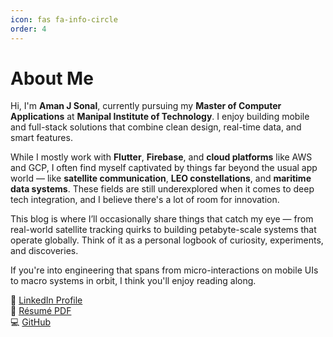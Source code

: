 ```yaml
---
icon: fas fa-info-circle
order: 4
---
```


# About Me

Hi, I'm **Aman J Sonal**, currently pursuing my **Master of Computer Applications** at **Manipal Institute of Technology**. I enjoy building mobile and full-stack solutions that combine clean design, real-time data, and smart features.

While I mostly work with **Flutter**, **Firebase**, and **cloud platforms** like AWS and GCP, I often find myself captivated by things far beyond the usual app world — like **satellite communication**, **LEO constellations**, and **maritime data systems**. These fields are still underexplored when it comes to deep tech integration, and I believe there's a lot of room for innovation.

This blog is where I’ll occasionally share things that catch my eye — from real-world satellite tracking quirks to building petabyte-scale systems that operate globally. Think of it as a personal logbook of curiosity, experiments, and discoveries.

If you're into engineering that spans from micro-interactions on mobile UIs to macro systems in orbit, I think you'll enjoy reading along.

📌 [LinkedIn Profile](https://www.linkedin.com/in/aman-j-sonal/)  
📁 [Résumé PDF](/assets/resume_new.pdf)  
💻 [GitHub](https://github.com/Aman-290)  
